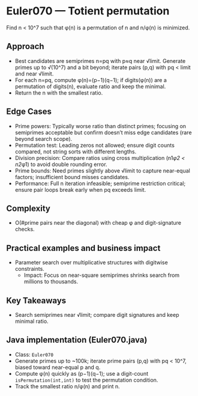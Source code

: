 # Euler070 — Totient permutation

Find n < 10^7 such that φ(n) is a permutation of n and n/φ(n) is minimized.

## Approach

- Best candidates are semiprimes n=pq with p≈q near √limit. Generate primes up to √(10^7) and a bit beyond; iterate pairs (p,q) with pq < limit and near √limit.
- For each n=pq, compute φ(n)=(p−1)(q−1); if digits(φ(n)) are a permutation of digits(n), evaluate ratio and keep the minimal.
- Return the n with the smallest ratio.

## Edge Cases
- Prime powers: Typically worse ratio than distinct primes; focusing on semiprimes acceptable but confirm doesn’t miss edge candidates (rare beyond search scope).
- Permutation test: Leading zeros not allowed; ensure digit counts compared, not string sorts with different lengths.
- Division precision: Compare ratios using cross multiplication (n1*φ2 < n2*φ1) to avoid double rounding error.
- Prime bounds: Need primes slightly above √limit to capture near-equal factors; insufficient bound misses candidates.
- Performance: Full n iteration infeasible; semiprime restriction critical; ensure pair loops break early when pq exceeds limit.

## Complexity
- O(#prime pairs near the diagonal) with cheap φ and digit-signature checks.

## Practical examples and business impact
- Parameter search over multiplicative structures with digitwise constraints.
  - Impact: Focus on near-square semiprimes shrinks search from millions to thousands.

## Key Takeaways
- Search semiprimes near √limit; compare digit signatures and keep minimal ratio.

## Java implementation (Euler070.java)

- Class: `Euler070`
- Generate primes up to ~100k; iterate prime pairs (p,q) with pq < 10^7, biased toward near-equal p and q.
- Compute φ(n) quickly as (p−1)(q−1); use a digit-count `isPermutation(int,int)` to test the permutation condition.
- Track the smallest ratio n/φ(n) and print n.
